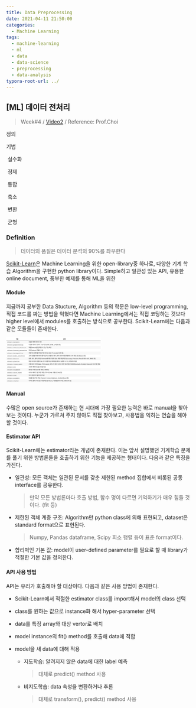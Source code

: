 ```yaml
---
title: Data Preprocessing
date: 2021-04-11 21:50:00
categories:
  - Machine Learning
tags:
  - machine-learning
  - ml
  - data
  - data-science
  - preprocessing
  - data-analysis
typora-root-url: ../
---
```




## [ML] 데이터 전처리

> Week#4 / [Video2](https://www.youtube.com/watch?v=Cqqr1WB5ZMk) / Reference: Prof.Choi



정의

기법

​	실수화

​	정제

​	통합

​	축소

​	변환

​	균형



### Definition

> 데이터의 품질은 데이터 분석의 90%를 좌우한다



 [Scikit-Learn](https://scikit-learn.org/stable/index.html)은 Machine Learning을 위한 open-library중 하나로, 다양한 기계 학습 Algorithm을 구현한 python library이다. Simple하고 일관성 있는 API, 유용한 online document, 풍부한 예제를 통해 ML을 위한 





#### Module

 지금까지 공부한 Data Stucture, Algorithm 등의 학문은 low-level programming, 직접 코드를 짜는 방법을 익혔다면 Machine Learning에서는 직접 코딩하는 것보다 higher level에서 modules를 호출하는 방식으로 공부한다. Scikit-Learn에는 다음과 같은 모듈들이 존재한다.

<img src="/images/post8-ml-w4/2.png" alt="modules" style="zoom:25%;border:none" />





#### Manual

 수많은 open source가 존재하는 현 시대에 가장 필요한 능력은 바로 manual을 찾아보는 것이다. 누군가 가르쳐 주지 않아도 직접 찾아보고, 사용법을 익히는 연습을 해야 할 것이다.



#### Estimator API

 Scikit-Learn에는 estimator라는 개념이 존재한다. 이는 앞서 설명했던 기계학습 문제를 풀기 위한 방법론들을 호출하기 위한 기능을 제공하는 형태이다. 다음과 같은 특징을 가진다.

- 일관성: 모든 객체는 일관된 문서를 갖춘 제한된 method 집합에서 비롯된 공동 interface를 공유한다.

  > 만약 모든 방법론마다 호출 방법, 함수 명이 다르면 기억하기가 매우 힘들 것이다. (fit 등)

- 제한된 객체 계층 구조: Algorithm만 python class에 의해 표현되고, dataset은 standard format으로 표현된다.

  > Numpy, Pandas dataframe, Scipy 희소 행렬 등이 표준 format이다.

- 합리벅인 기본 값: model이 user-defined parameter를 필요로 할 때 library가 적절한 기본 값을 정의한다.



#### API 사용 방법

 API는 우리가 호출해야 할 대상이다. 다음과 같은 사용 방법이 존재한다.

- Scikit-Learn에서 적절한 estimator class를 import해서 model의 class 선택

- class를 원하는 값으로 instance화 해서 hyper-parameter 선택

- data를 특징 array와 대상 vertor로 배치

- model instance의 fit() method를 호출해 data에 적합

- model을 새 data에 대해 적용

  - 지도학습: 알려지지 않은 data에 대한 label 예측

    > 대체로 predict() method 사용

  - 비지도학습: data 속성을 변환하거나 추론

    > 대체로 transform(), predict() method 사용

